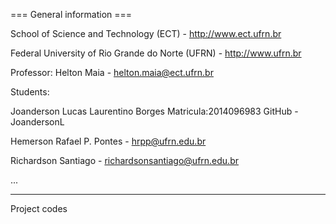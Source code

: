 === General information ===

School of Science and Technology (ECT) - http://www.ect.ufrn.br

Federal University of Rio Grande do Norte (UFRN) - http://www.ufrn.br

Professor: Helton Maia - helton.maia@ect.ufrn.br

Students:

Joanderson Lucas Laurentino Borges 
Matricula:2014096983 GitHub - JoandersonL

Hemerson Rafael P. Pontes - hrpp@ufrn.edu.br

Richardson Santiago - richardsonsantiago@ufrn.edu.br

...

------------------------------------------------------

Project codes
